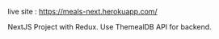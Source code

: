 live site : https://meals-next.herokuapp.com/

NextJS Project with Redux. Use ThemealDB API for backend.
